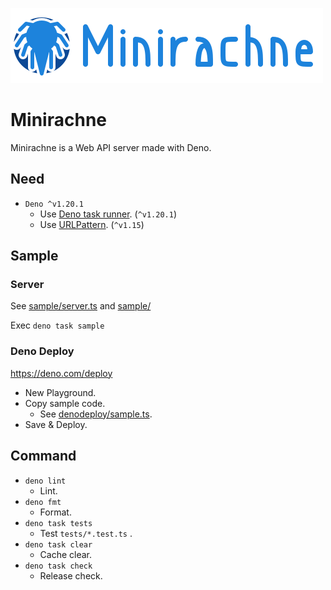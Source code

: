 ![Minirachne](docs/widelogo.png "Minirachne")

# Minirachne

Minirachne is a Web API server made with Deno.

## Need

- `Deno ^v1.20.1`
  - Use [Deno task runner](https://deno.land/manual@v1.20.1/tools/task_runner). (`^v1.20.1`)
  - Use [URLPattern](https://developer.mozilla.org/en-US/docs/Web/API/URLPattern). (`^v1.15`)

## Sample

### Server

See [sample/server.ts](https://github.com/Azulamb/minirachne/blob/main/sample/server.ts) and [sample/](https://github.com/Azulamb/minirachne/blob/main/sample/)

Exec `deno task sample`

### Deno Deploy

https://deno.com/deploy

+ New Playground.
+ Copy sample code.
  * See [denodeploy/sample.ts](https://github.com/Azulamb/minirachne/tree/main/denodeploy/sample.ts).
+ Save & Deploy.

## Command

* `deno lint`
  * Lint.
* `deno fmt`
  * Format.
* `deno task tests`
  * Test `tests/*.test.ts` .
* `deno task clear`
  * Cache clear.
* `deno task check`
  * Release check.
